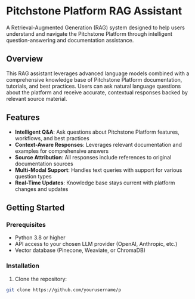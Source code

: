 # Pitchstone Platform RAG Assistant

A Retrieval-Augmented Generation (RAG) system designed to help users understand and navigate the Pitchstone Platform through intelligent question-answering and documentation assistance.

## Overview

This RAG assistant leverages advanced language models combined with a comprehensive knowledge base of Pitchstone Platform documentation, tutorials, and best practices. Users can ask natural language questions about the platform and receive accurate, contextual responses backed by relevant source material.

## Features

- **Intelligent Q&A**: Ask questions about Pitchstone Platform features, workflows, and best practices
- **Context-Aware Responses**: Leverages relevant documentation and examples for comprehensive answers
- **Source Attribution**: All responses include references to original documentation sources
- **Multi-Modal Support**: Handles text queries with support for various question types
- **Real-Time Updates**: Knowledge base stays current with platform changes and updates

## Getting Started

### Prerequisites

- Python 3.8 or higher
- API access to your chosen LLM provider (OpenAI, Anthropic, etc.)
- Vector database (Pinecone, Weaviate, or ChromaDB)

### Installation

1. Clone the repository:
```bash
git clone https://github.com/yourusername/p
